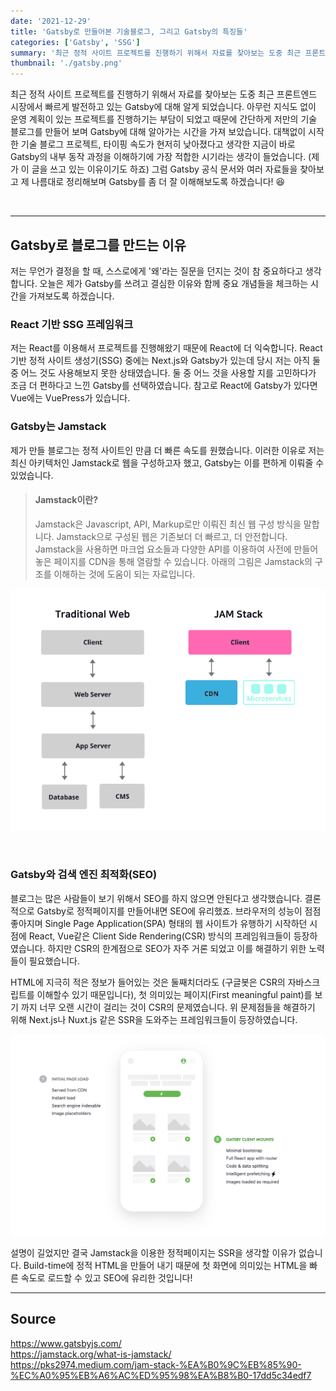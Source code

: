 ```yaml
---
date: '2021-12-29'
title: 'Gatsby로 만들어본 기술블로그, 그리고 Gatsby의 특징들'
categories: ['Gatsby', 'SSG']
summary: '최근 정적 사이트 프로젝트를 진행하기 위해서 자료를 찾아보는 도중 최근 프론트엔드 시장에서 빠르게 발전하고 있는 Gatsby에 대해 알게 되었습니다. 아무런 지식도 없이 운영 계획이 있는 프로젝트를 진행하기는 부담이 되었고 때문에 간단하게 저만의 기술 블로그를 만들어 보며 Gatsby에 대해 알아가는 시간을 가져 보았습니다.'
thumbnail: './gatsby.png'
---
```


최근 정적 사이트 프로젝트를 진행하기 위해서 자료를 찾아보는 도중 최근 프론트엔드 시장에서 빠르게 발전하고 있는 Gatsby에 대해 알게 되었습니다. 아무런 지식도 없이 운영 계획이 있는 프로젝트를 진행하기는 부담이 되었고 때문에 간단하게 저만의 기술 블로그를 만들어 보며 Gatsby에 대해 알아가는 시간을 가져 보았습니다. 대책없이 시작한 기술 블로그 프로젝트, 타이핑 속도가 현저히 낮아졌다고 생각한 지금이 바로 Gatsby의 내부 동작 과정을 이해하기에 가장 적합한 시기라는 생각이 들었습니다. (제가 이 글을 쓰고 있는 이유이기도 하죠) 그럼 Gatsby 공식 문서와 여러 자료들을 찾아보고 제 나름대로 정리해보며 Gatsby를 좀 더 잘 이해해보도록 하겠습니다! 😆

<br>

---

## Gatsby로 블로그를 만드는 이유

저는 무언가 결정을 할 때, 스스로에게 '왜'라는 질문을 던지는 것이 참 중요하다고 생각합니다. 오늘은 제가 Gatsby를 쓰려고 결심한 이유와 함께 중요 개념들을 체크하는 시간을 가져보도록 하겠습니다.

### React 기반 SSG 프레임워크

저는 React를 이용해서 프로젝트를 진행해왔기 때문에 React에 더 익숙합니다. React 기반 정적 사이트 생성기(SSG) 중에는 Next.js와 Gatsby가 있는데 당시 저는 아직 둘 중 어느 것도 사용해보지 못한 상태였습니다. 둘 중 어느 것을 사용할 지를 고민하다가 조금 더 편하다고 느낀 Gatsby를 선택하였습니다. 참고로 React에 Gatsby가 있다면 Vue에는 VuePress가 있습니다.

### Gatsby는 Jamstack

제가 만들 블로그는 정적 사이트인 만큼 더 빠른 속도를 원했습니다. 이러한 이유로 저는 최신 아키텍처인 Jamstack로 웹을 구성하고자 했고, Gatsby는 이를 편하게 이뤄줄 수 있었습니다.

> #### Jamstack이란?
>
> Jamstack은 Javascript, API, Markup로만 이뤄진 최신 웹 구성 방식을 말합니다. Jamstack으로 구성된 웹은 기존보더 더 빠르고, 더 안전합니다. Jamstack을 사용하면 마크업 요소들과 다양한 API를 이용하여 사전에 만들어 놓은 페이지를 CDN을 통해 열람할 수 있습니다. 아래의 그림은 Jamstack의 구조를 이해하는 것에 도움이 되는 자료입니다.

![jamstack](./jamstack.png)

<br>

### Gatsby와 검색 엔진 최적화(SEO)

블로그는 많은 사람들이 보기 위해서 SEO를 하지 않으면 안된다고 생각했습니다. 결론적으로 Gatsby로 정적페이지를 만들어내면 SEO에 유리했죠. 브라우저의 성능이 점점 좋아지며 Single Page Application(SPA) 형태의 웹 사이트가 유행하기 시작하던 시점에 React, Vue같은 Client Side Rendering(CSR) 방식의 프레임워크들이 등장하였습니다. 하지만 CSR의 한계점으로 SEO가 자주 거론 되었고 이를 해결하기 위한 노력들이 필요했습니다.

HTML에 지극히 적은 정보가 들어있는 것은 둘째치더라도 (구글봇은 CSR의 자바스크립트를 이해할수 있기 때문입니다), 첫 의미있는 페이지(First meaningful paint)를 보기 까지 너무 오랜 시간이 걸리는 것이 CSR의 문제였습니다. 위 문제점들을 해결하기 위해 Next.js나 Nuxt.js 같은 SSR을 도와주는 프레임워크들이 등장하였습니다.

![gatsby2](./gatsby2.png)

설명이 길었지만 결국 Jamstack을 이용한 정적페이지는 SSR을 생각할 이유가 없습니다. Build-time에 정적 HTML을 만들어 내기 때문에 첫 화면에 의미있는 HTML을 빠른 속도로 로드할 수 있고 SEO에 유리한 것입니다!

---

## Source

https://www.gatsbyjs.com/<br>
https://jamstack.org/what-is-jamstack/<br>
https://pks2974.medium.com/jam-stack-%EA%B0%9C%EB%85%90-%EC%A0%95%EB%A6%AC%ED%95%98%EA%B8%B0-17dd5c34edf7<br>
